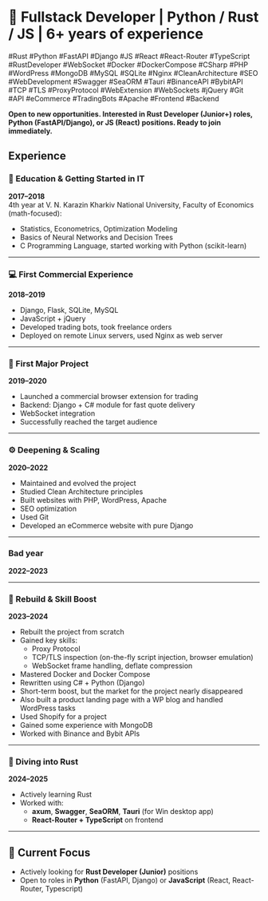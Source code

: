 # 📄 Fullstack Developer | Python / Rust / JS | 6+ years of experience

#Rust #Python #FastAPI #Django #JS #React #React-Router #TypeScript #RustDeveloper #WebSocket #Docker #DockerCompose #CSharp #PHP #WordPress #MongoDB #MySQL #SQLite #Nginx #CleanArchitecture #SEO #WebDevelopment #Swagger #SeaORM #Tauri #BinanceAPI #BybitAPI #TCP #TLS #ProxyProtocol #WebExtension #WebSockets #jQuery #Git #API #eCommerce #TradingBots #Apache #Frontend #Backend

**Open to new opportunities. Interested in Rust Developer (Junior+) roles, Python (FastAPI/Django), or JS (React) positions. Ready to join immediately.**

## Experience
### 🧠 Education & Getting Started in IT  
**2017–2018**  
4th year at V. N. Karazin Kharkiv National University, Faculty of Economics (math-focused):  
- Statistics, Econometrics, Optimization Modeling  
- Basics of Neural Networks and Decision Trees  
- C Programming Language, started working with Python (scikit-learn)

---

### 💻 First Commercial Experience  
**2018–2019**  
- Django, Flask, SQLite, MySQL  
- JavaScript + jQuery  
- Developed trading bots, took freelance orders  
- Deployed on remote Linux servers, used Nginx as web server

---

### 🚀 First Major Project  
**2019–2020**  
- Launched a commercial browser extension for trading  
- Backend: Django + C# module for fast quote delivery  
- WebSocket integration  
- Successfully reached the target audience

---

### ⚙️ Deepening & Scaling  
**2020–2022**  
- Maintained and evolved the project  
- Studied Clean Architecture principles  
- Built websites with PHP, WordPress, Apache  
- SEO optimization  
- Used Git  
- Developed an eCommerce website with pure Django

---

### Bad year  
**2022–2023**  

---

### 🔧 Rebuild & Skill Boost  
**2023–2024**  
- Rebuilt the project from scratch  
- Gained key skills:  
  - Proxy Protocol  
  - TCP/TLS inspection (on-the-fly script injection, browser emulation)  
  - WebSocket frame handling, deflate compression  
- Mastered Docker and Docker Compose  
- Rewritten using C# + Python (Django)  
- Short-term boost, but the market for the project nearly disappeared  
- Also built a product landing page with a WP blog and handled WordPress tasks
- Used Shopify for a project  
- Gained some experience with MongoDB  
- Worked with Binance and Bybit APIs

---

### 🦀 Diving into Rust  
**2024–2025**  
- Actively learning Rust  
- Worked with:  
  - **axum**, **Swagger**, **SeaORM**, **Tauri** (for Win desktop app)  
  - **React-Router + TypeScript** on frontend  

---

## 🎯 Current Focus  
- Actively looking for **Rust Developer (Junior)** positions  
- Open to roles in **Python** (FastAPI, Django) or **JavaScript** (React, React-Router, Typescript) 
